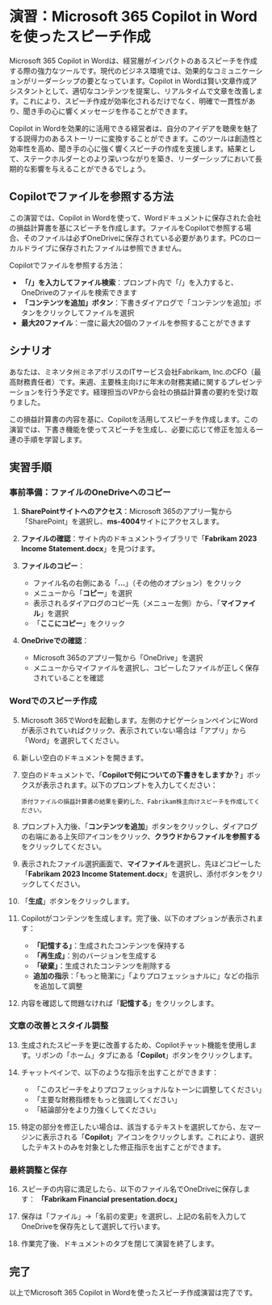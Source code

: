 # 演習：Microsoft 365 Copilot in Wordを使ったスピーチ作成

Microsoft 365 Copilot in Wordは、経営層がインパクトのあるスピーチを作成する際の強力なツールです。現代のビジネス環境では、効果的なコミュニケーションがリーダーシップの要となっています。Copilot in Wordは賢い文章作成アシスタントとして、適切なコンテンツを提案し、リアルタイムで文章を改善します。これにより、スピーチ作成が効率化されるだけでなく、明確で一貫性があり、聞き手の心に響くメッセージを作ることができます。

Copilot in Wordを効果的に活用できる経営者は、自分のアイデアを聴衆を魅了する説得力のあるストーリーに変換することができます。このツールは創造性と効率性を高め、聞き手の心に強く響くスピーチの作成を支援します。結果として、ステークホルダーとのより深いつながりを築き、リーダーシップにおいて長期的な影響を与えることができるでしょう。

## Copilotでファイルを参照する方法

この演習では、Copilot in Wordを使って、Wordドキュメントに保存された会社の損益計算書を基にスピーチを作成します。ファイルをCopilotで参照する場合、そのファイルは必ずOneDriveに保存されている必要があります。PCのローカルドライブに保存されたファイルは参照できません。

Copilotでファイルを参照する方法：
- **「/」を入力してファイル検索**：プロンプト内で「/」を入力すると、OneDriveのファイルを検索できます
- **「コンテンツを追加」ボタン**：下書きダイアログで「コンテンツを追加」ボタンをクリックしてファイルを選択
- **最大20ファイル**：一度に最大20個のファイルを参照することができます

## シナリオ

あなたは、ミネソタ州ミネアポリスのITサービス会社Fabrikam, Inc.のCFO（最高財務責任者）です。来週、主要株主向けに年末の財務実績に関するプレゼンテーションを行う予定です。経理担当のVPから会社の損益計算書の要約を受け取りました。

この損益計算書の内容を基に、Copilotを活用してスピーチを作成します。この演習では、下書き機能を使ってスピーチを生成し、必要に応じて修正を加える一連の手順を学習します。

## 実習手順

### 事前準備：ファイルのOneDriveへのコピー

1. **SharePointサイトへのアクセス**：Microsoft 365のアプリ一覧から「SharePoint」を選択し、**ms-4004**サイトにアクセスします。

2. **ファイルの確認**：サイト内のドキュメントライブラリで「**Fabrikam 2023 Income Statement.docx**」を見つけます。

3. **ファイルのコピー**：
   - ファイル名の右側にある「**...**」（その他のオプション）をクリック
   - メニューから「**コピー**」を選択
   - 表示されるダイアログのコピー先（メニュー左側）から、「**マイファイル**」を選択
   - 「**ここにコピー**」をクリック

4. **OneDriveでの確認**：
   - Microsoft 365のアプリ一覧から「OneDrive」を選択
   - メニューからマイファイルを選択し、コピーしたファイルが正しく保存されていることを確認

### Wordでのスピーチ作成

5. Microsoft 365でWordを起動します。左側のナビゲーションペインにWordが表示されていればクリック、表示されていない場合は「アプリ」から「Word」を選択してください。

6. 新しい空白のドキュメントを開きます。

7. 空白のドキュメントで、「**Copilotで何についての下書きをしますか？**」ボックスが表示されます。以下のプロンプトを入力してください：

   ```
   添付ファイルの損益計算書の結果を要約した、Fabrikam株主向けスピーチを作成してください。
   ```

8. プロンプト入力後、「**コンテンツを追加**」ボタンをクリックし、ダイアログの右端にある上矢印アイコンをクリック、**クラウドからファイルを参照する**をクリックしてください。

9. 表示されたファイル選択画面で、**マイファイル**を選択し、先ほどコピーした「**Fabrikam 2023 Income Statement.docx**」を選択し、添付ボタンをクリックしてください。

10. 「**生成**」ボタンをクリックします。

11. Copilotがコンテンツを生成します。完了後、以下のオプションが表示されます：
    - **「記憶する」**：生成されたコンテンツを保持する
    - **「再生成」**：別のバージョンを生成する
    - **「破棄」**：生成されたコンテンツを削除する
    - **追加の指示**：「もっと簡潔に」「よりプロフェッショナルに」などの指示を追加して調整

12. 内容を確認して問題なければ「**記憶する**」をクリックします。

### 文章の改善とスタイル調整

13. 生成されたスピーチを更に改善するため、Copilotチャット機能を使用します。リボンの「ホーム」タブにある「**Copilot**」ボタンをクリックします。

14. チャットペインで、以下のような指示を出すことができます：
    - 「このスピーチをよりプロフェッショナルなトーンに調整してください」
    - 「主要な財務指標をもっと強調してください」
    - 「結論部分をより力強くしてください」

15. 特定の部分を修正したい場合は、該当するテキストを選択してから、左マージンに表示される「**Copilot**」アイコンをクリックします。これにより、選択したテキストのみを対象とした修正指示を出すことができます。

### 最終調整と保存

16. スピーチの内容に満足したら、以下のファイル名でOneDriveに保存します：
    **「Fabrikam Financial presentation.docx」**

17. 保存は「ファイル」→「名前の変更」を選択し、上記の名前を入力してOneDriveを保存先として選択して行います。

18. 作業完了後、ドキュメントのタブを閉じて演習を終了します。

## 完了

以上でMicrosoft 365 Copilot in Wordを使ったスピーチ作成演習は完了です。

